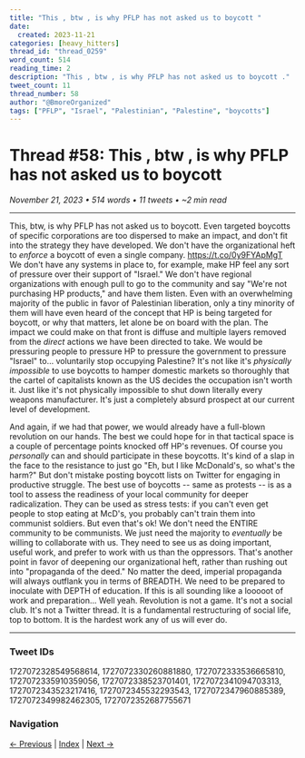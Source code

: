 ```yaml
---
title: "This , btw , is why PFLP has not asked us to boycott "
date:
  created: 2023-11-21
categories: [heavy_hitters]
thread_id: "thread_0259"
word_count: 514
reading_time: 2
description: "This , btw , is why PFLP has not asked us to boycott ."
tweet_count: 11
thread_number: 58
author: "@BmoreOrganized"
tags: ["PFLP", "Israel", "Palestinian", "Palestine", "boycotts"]
---
```

# Thread #58: This , btw , is why PFLP has not asked us to boycott 

*November 21, 2023 • 514 words • 11 tweets • ~2 min read*

---

This, btw, is why PFLP has not asked us to boycott. Even targeted boycotts of specific corporations are too dispersed to make an impact, and don't fit into the strategy they have developed. We don't have the organizational heft to *enforce* a boycott of even a single company. https://t.co/0y9FYApMgT We don't have any systems in place to, for example, make HP feel any sort of pressure over their support of "Israel." We don't have regional organizations with enough pull to go to the community and say "We're not purchasing HP products," and have them listen. Even with an overwhelming majority of the public in favor of Palestinian liberation, only a tiny minority of them will have even heard of the concept that HP is being targeted for boycott, or why that matters, let alone be on board with the plan. The impact we could make on that front is diffuse and multiple layers removed from the *direct* actions we have been directed to take. We would be pressuring people to pressure HP to pressure the government to pressure "Israel" to... voluntarily stop occupying Palestine? It's not like it's *physically impossible* to use boycotts to hamper domestic markets so thoroughly that the cartel of capitalists known as the US decides the occupation isn't worth it. Just like it's not physically impossible to shut down literally every weapons manufacturer. It's just a completely absurd prospect at our current level of development.

And again, if we had that power, we would already have a full-blown revolution on our hands. The best we could hope for in that tactical space is a couple of percentage points knocked off HP's revenues. Of course you *personally* can and should participate in these boycotts. It's kind of a slap in the face to the resistance to just go "Eh, but I like McDonald's, so what's the harm?" But don't mistake posting boycott lists on Twitter for engaging in productive struggle. The best use of boycotts -- same as protests -- is as a tool to assess the readiness of your local community for deeper radicalization. They can be used as stress tests: if you can't even get people to stop eating at McD's, you probably can't train them into communist soldiers. But even that's ok! We don't need the ENTIRE community to be communists. We just need the majority to *eventually* be willing to collaborate with us. They need to see us as doing important, useful work, and prefer to work with us than the oppressors. That's another point in favor of deepening our organizational heft, rather than rushing out into "propaganda of the deed." No matter the deed, imperial propaganda will always outflank you in terms of BREADTH. We need to be prepared to inoculate with DEPTH of education. If this is all sounding like a looooot of work and preparation... Well yeah. Revolution is not a game. It's not a social club. It's not a Twitter thread. It is a fundamental restructuring of social life, top to bottom. It is the hardest work any of us will ever do.

---

### Tweet IDs
1727072328549568614, 1727072330260881880, 1727072333536665810, 1727072335910359056, 1727072338523701401, 1727072341094703313, 1727072343523217416, 1727072345532293543, 1727072347960885389, 1727072349982462305, 1727072352687755671

### Navigation
[← Previous](057-*.md) | [Index](index.md) | [Next →](059-*.md)